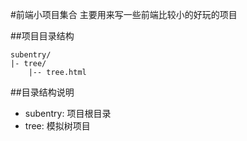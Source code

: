 #前端小项目集合
主要用来写一些前端比较小的好玩的项目

##项目目录结构
```
subentry/   
|- tree/  
    |-- tree.html
```
##目录结构说明
- subentry: 项目根目录
- tree: 模拟树项目